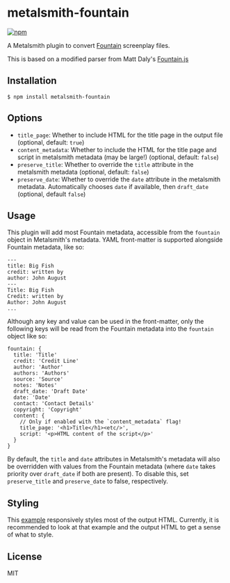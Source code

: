 
# metalsmith-fountain
  [![npm](https://img.shields.io/npm/v/metalsmith-fountain.svg)](https://www.npmjs.com/package/metalsmith-fountain)

  A Metalsmith plugin to convert [Fountain](http://fountain.io) screenplay files.

  This is based on a modified parser from Matt Daly's [Fountain.js](https://github.com/mattdaly/Fountain.js)

## Installation

    $ npm install metalsmith-fountain

## Options

   * `title_page`: Whether to include HTML for the title page in the output file (optional, default: `true`)
   *  `content_metadata`: Whether to include the HTML for the title page and script in metalsmith metadata (may be large!) (optional, default: `false`)
   *  `preserve_title`: Whether to override the `title` attribute in the metalsmith metadata (optional, default: `false`)
   *  `preserve_date`: Whether to override the `date` attribute in the metalsmith metadata. Automatically chooses `date` if available, then `draft_date` (optional, default `false`)

## Usage

  This plugin will add most Fountain metadata, accessible from the `fountain` object in Metalsmith's metadata. YAML front-matter is supported alongside Fountain metadata, like so:

  ```
  ---
  title: Big Fish
  credit: written by
  author: John August
  ---
  Title: Big Fish
  Credit: written by
  Author: John August
  ...
  ```

  Although any key and value can be used in the front-matter, only the following keys will be read from the Fountain metadata into the `fountain` object like so:

  ```
  fountain: {
    title: 'Title'
    credit: 'Credit Line'
    author: 'Author'
    authors: 'Authors'
    source: 'Source'
    notes: 'Notes'
    draft_date: 'Draft Date'
    date: 'Date'
    contact: 'Contact Details'
    copyright: 'Copyright'
    content: {  
      // Only if enabled with the `content_metadata` flag!
      title_page: '<h1>Title</h1><etc/>',
      script: '<p>HTML content of the script</p>'
    }
  }
  ```

  By default, the `title` and `date` attributes in Metalsmith's metadata will also be overridden with values from the Fountain metadata (where `date` takes priority over `draft_date` if both are present). To disable this, set `preserve_title` and `preserve_date` to false, respectively.

## Styling

  This [example](https://gist.github.com/huw/43b9199a4463984d9791f8fb3beda22a) responsively styles most of the output HTML. Currently, it is recommended to look at that example and the output HTML to get a sense of what to style.

## License

  MIT
